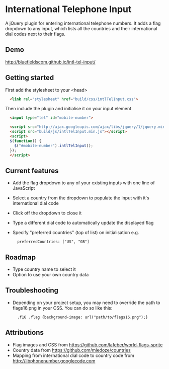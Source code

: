 # International Telephone Input
A jQuery plugin for entering international telephone numbers. It adds a flag dropdown to any input, which lists all the countries and their international dial codes next to their flags.

## Demo
http://bluefieldscom.github.io/intl-tel-input/

## Getting started
First add the stylesheet to your &lt;head&gt;
```html
  <link rel="stylesheet" href="build/css/intlTelInput.css">
```
Then include the plugin and initialise it on your input element
```html
  <input type="tel" id="mobile-number">

  <script src="http://ajax.googleapis.com/ajax/libs/jquery/1/jquery.min.js"></script>
  <script src="build/js/intlTelInput.min.js"></script>
  <script>
  $(function() {
    $("#mobile-number").intlTelInput();
  });
  </script>
```

## Current features
* Add the flag dropdown to any of your existing inputs with one line of JavaScript
* Select a country from the dropdown to populate the input with it's international dial code
* Click off the dropdown to close it
* Type a different dial code to automatically update the displayed flag
* Specify "preferred countries" (top of list) on initialisation e.g.

        preferredCountries: ["US", "GB"]

## Roadmap
* Type country name to select it
* Option to use your own country data

## Troubleshooting
* Depending on your project setup, you may need to override the path to flags16.png in your CSS. You can do so like this:

        .f16 .flag {background-image: url("path/to/flags16.png");}

## Attributions
* Flag images and CSS from https://github.com/lafeber/world-flags-sprite
* Country data from https://github.com/mledoze/countries
* Mapping from international dial code to country code from http://libphonenumber.googlecode.com